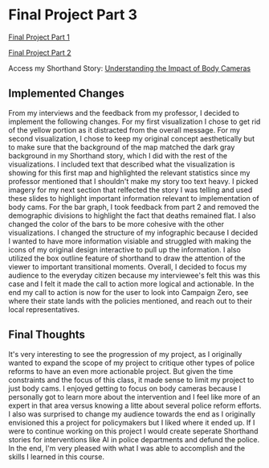 # Final Project Part 3

[Final Project Part 1](https://hburnsid.github.io/HMB-portfolio/part1_finalproject_HMB.html)

[Final Project Part 2](https://hburnsid.github.io/HMB-portfolio/part2_finalproject_HMB.html)

Access my Shorthand Story: [Understanding the Impact of Body Cameras](https://carnegiemellon.shorthandstories.com/understanding-the-impact-of-body-cameras/index.html)

## Implemented Changes

From my interviews and the feedback from my professor, I decided to implement the following changes. For my first visualization I chose to get rid of the yellow portion as it distracted from the overall message. For my second visualization, I chose to keep my original concept aesthetically but to make sure that the background of the map matched the dark gray background in my Shorthand story, which I did with the rest of the visualizations. I included text that described what the visualization is showing for this first map and highlighted the relevant statistics since my professor mentioned that I shouldn't make my story too text heavy. I picked imagery for my next section that relfected the story I was telling and used these slides to highlight important information relevant to implementation of body cams. For the bar graph, I took feedback from part 2 and removed the demographic divisions to highlight the fact that deaths remained flat. I also changed the color of the bars to be more cohesive with the other visualizations. I changed the structure of my infographic because I decided I wanted to have more information visiable and struggled with making the icons of my original design interactive to pull up the information. I also utilized the box outline feature of shorthand to draw the attention of the viewer to important transitional moments. Overall, I decided to focus my audience to the everyday citizen because my interviewee's felt this was this case and I felt it made the call to action more logical and actionable. In the end my call to action is now for the user to look into Campaign Zero, see where their state lands with the policies mentioned, and reach out to their local representatives. 

## Final Thoughts

It's very interesting to see the progression of my project, as I originally wanted to expand the scope of my project to critique other types of police reforms to have an even more actionable project. But given the time constraints and the focus of this class, it made sense to limit my project to just body cams. I enjoyed getting to focus on body cameras because I personally got to learn more about the intervention and I feel like more of an expert in that area versus knowing a litte about several police reform efforts. I also was surprised to change my audience towards the end as I originally envisioned this a project for policymakers but I liked where it ended up. If I were to continue working on this project I would create seperate Shorthand stories for interventions like AI in police departments and defund the police. In the end, I'm very pleased with what I was able to accomplish and the skills I learned in this course. 
